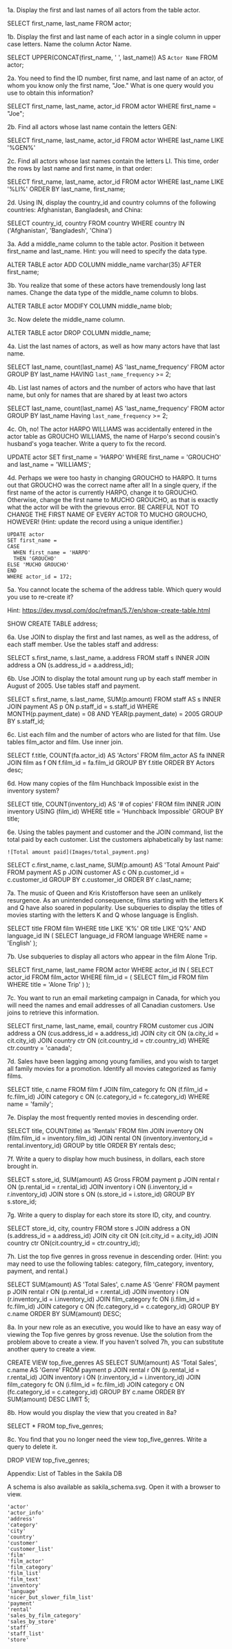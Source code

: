 1a. Display the first and last names of all actors from the table actor. 

SELECT first_name, last_name FROM actor;


1b. Display the first and last name of each actor in a single column in upper case letters. Name the column Actor Name. 

 SELECT UPPER(CONCAT(first_name, ' ', last_name)) AS `Actor Name` FROM actor;

2a. You need to find the ID number, first name, and last name of an actor, of whom you know only the first name, "Joe." What is one query would you use to obtain this information?

  SELECT first_name, last_name, actor_id
  FROM actor
  WHERE first_name = "Joe";


2b. Find all actors whose last name contain the letters GEN:

  SELECT first_name, last_name, actor_id
  FROM actor
  WHERE last_name LIKE '%GEN%'


2c. Find all actors whose last names contain the letters LI. This time, order the rows by last name and first name, in that order:

SELECT first_name, last_name, actor_id
  FROM actor
  WHERE last_name LIKE '%LI%'
  ORDER BY last_name, first_name; 


2d. Using IN, display the country_id and country columns of the following countries: Afghanistan, Bangladesh, and China:

SELECT country_id, country
  FROM country
  WHERE country IN ('Afghanistan', 'Bangladesh', 'China')

3a. Add a middle_name column to the table actor. Position it between first_name and last_name. Hint: you will need to specify the data type.

  ALTER TABLE actor
  ADD COLUMN middle_name varchar(35) AFTER first_name;


3b. You realize that some of these actors have tremendously long last names. Change the data type of the middle_name column to blobs.

ALTER TABLE actor
  MODIFY COLUMN middle_name blob;


3c. Now delete the middle_name column.

  ALTER TABLE actor
  DROP COLUMN middle_name;


4a. List the last names of actors, as well as how many actors have that last name.

  SELECT last_name, count(last_name) AS 'last_name_frequency'
  FROM actor
  GROUP BY last_name
  HAVING `last_name_frequency` >= 2;


4b. List last names of actors and the number of actors who have that last name, but only for names that are shared by at least two actors

SELECT last_name, count(last_name) AS 'last_name_frequency'
  FROM actor
  GROUP BY last_name
  Having `last_name_frequency` >= 2;


4c. Oh, no! The actor HARPO WILLIAMS was accidentally entered in the actor table as GROUCHO WILLIAMS, the name of Harpo's second cousin's husband's yoga teacher. Write a query to fix the record.

  UPDATE actor
  SET first_name = 'HARPO'
  WHERE first_name = 'GROUCHO'
  and last_name = 'WILLIAMS';


4d. Perhaps we were too hasty in changing GROUCHO to HARPO. It turns out that GROUCHO was the correct name after all! In a single query, if the first name of the actor is currently HARPO, change it to GROUCHO. Otherwise, change the first name to MUCHO GROUCHO, as that is exactly what the actor will be with the grievous error. BE CAREFUL NOT TO CHANGE THE FIRST NAME OF EVERY ACTOR TO MUCHO GROUCHO, HOWEVER! (Hint: update the record using a unique identifier.)


	UPDATE actor
    SET first_name =
    CASE
      WHEN first_name = 'HARPO'
      THEN 'GROUCHO'
    ELSE 'MUCHO GROUCHO'
    END
    WHERE actor_id = 172;


5a. You cannot locate the schema of the address table. Which query would you use to re-create it? 


Hint: https://dev.mysql.com/doc/refman/5.7/en/show-create-table.html

SHOW CREATE TABLE address;

6a. Use JOIN to display the first and last names, as well as the address, of each staff member. Use the tables staff and address:

SELECT s.first_name, s.last_name, a.address
  FROM staff s
  INNER JOIN address a
  ON (s.address_id = a.address_id);


6b. Use JOIN to display the total amount rung up by each staff member in August of 2005. Use tables staff and payment. 

  SELECT s.first_name, s.last_name, SUM(p.amount)
  FROM staff AS s
  INNER JOIN payment AS p
  ON p.staff_id = s.staff_id
  WHERE MONTH(p.payment_date) = 08 AND YEAR(p.payment_date) = 2005
  GROUP BY s.staff_id;


6c. List each film and the number of actors who are listed for that film. Use tables film_actor and film. Use inner join.

  SELECT f.title, COUNT(fa.actor_id) AS 'Actors'
  FROM film_actor AS fa
  INNER JOIN film as f
  ON f.film_id = fa.film_id
  GROUP BY f.title
  ORDER BY Actors desc;


6d. How many copies of the film Hunchback Impossible exist in the inventory system?

  SELECT title, COUNT(inventory_id) AS '# of copies'
  FROM film
  INNER JOIN inventory
  USING (film_id)
  WHERE title = 'Hunchback Impossible'
  GROUP BY title;


6e. Using the tables payment and customer and the JOIN command, list the total paid by each customer. List the customers alphabetically by last name:


    ![Total amount paid](Images/total_payment.png)

  SELECT c.first_name, c.last_name, SUM(p.amount) AS 'Total Amount Paid'
  FROM payment AS p 
  JOIN customer AS c
  ON p.customer_id = c.customer_id
  GROUP BY c.customer_id
  ORDER BY c.last_name;


7a. The music of Queen and Kris Kristofferson have seen an unlikely resurgence. As an unintended consequence, films starting with the letters K and Q have also soared in popularity. Use subqueries to display the titles of movies starting with the letters K and Q whose language is English. 

SELECT title
  FROM film
  WHERE title LIKE 'K%'
  OR title LIKE 'Q%'
  AND language_id IN
  (
   SELECT language_id
   FROM language
   WHERE name = 'English'
  );


7b. Use subqueries to display all actors who appear in the film Alone Trip.

SELECT first_name, last_name
  FROM actor 
  WHERE actor_id IN 
  (
    SELECT actor_id
    FROM film_actor
    WHERE film_id = 
    (
       SELECT film_id
       FROM film
       WHERE title = 'Alone Trip'
      )
   );


7c. You want to run an email marketing campaign in Canada, for which you will need the names and email addresses of all Canadian customers. Use joins to retrieve this information.

  SELECT first_name, last_name, email, country
  FROM customer cus
  JOIN address a
  ON (cus.address_id = a.address_id)
  JOIN city cit
  ON (a.city_id = cit.city_id)
  JOIN country ctr
  ON (cit.country_id = ctr.country_id)
  WHERE ctr.country = 'canada';


7d. Sales have been lagging among young families, and you wish to target all family movies for a promotion. Identify all movies categorized as famiy films.

SELECT title, c.name
  FROM film f
  JOIN film_category fc
  ON (f.film_id = fc.film_id)
  JOIN category c
  ON (c.category_id = fc.category_id)
  WHERE name = 'family';


7e. Display the most frequently rented movies in descending order.

SELECT title, COUNT(title) as 'Rentals'
  FROM film
  JOIN inventory
  ON (film.film_id = inventory.film_id)
  JOIN rental
  ON (inventory.inventory_id = rental.inventory_id)
  GROUP by title
  ORDER BY rentals desc;


7f. Write a query to display how much business, in dollars, each store brought in.

SELECT s.store_id, SUM(amount) AS Gross
  FROM payment p
  JOIN rental r
  ON (p.rental_id = r.rental_id)
  JOIN inventory i
  ON (i.inventory_id = r.inventory_id)
  JOIN store s
  ON (s.store_id = i.store_id)
  GROUP BY s.store_id;

7g. Write a query to display for each store its store ID, city, and country.

SELECT store_id, city, country
  FROM store s
  JOIN address a
  ON (s.address_id = a.address_id)
  JOIN city cit
  ON (cit.city_id = a.city_id)
  JOIN country ctr
  ON(cit.country_id = ctr.country_id);


7h. List the top five genres in gross revenue in descending order. (Hint: you may need to use the following tables: category, film_category, inventory, payment, and rental.)

SELECT SUM(amount) AS 'Total Sales', c.name AS 'Genre'
  FROM payment p
  JOIN rental r
  ON (p.rental_id = r.rental_id)
  JOIN inventory i
  ON (r.inventory_id = i.inventory_id)
  JOIN film_category fc
  ON (i.film_id = fc.film_id)
  JOIN category c
  ON (fc.category_id = c.category_id)
  GROUP BY c.name
  ORDER BY SUM(amount) DESC;



8a. In your new role as an executive, you would like to have an easy way of viewing the Top five genres by gross revenue. Use the solution from the problem above to create a view. If you haven't solved 7h, 
you can substitute another query to create a view.

CREATE VIEW top_five_genres AS
  SELECT SUM(amount) AS 'Total Sales', c.name AS 'Genre'
  FROM payment p
  JOIN rental r
  ON (p.rental_id = r.rental_id)
  JOIN inventory i
  ON (r.inventory_id = i.inventory_id)
  JOIN film_category fc
  ON (i.film_id = fc.film_id)
  JOIN category c
  ON (fc.category_id = c.category_id)
  GROUP BY c.name
  ORDER BY SUM(amount) DESC
  LIMIT 5;


8b. How would you display the view that you created in 8a?

SELECT * 
  FROM top_five_genres;


8c. You find that you no longer need the view top_five_genres. Write a query to delete it.

DROP VIEW top_five_genres;


Appendix: List of Tables in the Sakila DB


A schema is also available as sakila_schema.svg. Open it with a browser to view.


    'actor'
    'actor_info'
    'address'
    'category'
    'city'
    'country'
    'customer'
    'customer_list'
    'film'
    'film_actor'
    'film_category'
    'film_list'
    'film_text'
    'inventory'
    'language'
    'nicer_but_slower_film_list'
    'payment'
    'rental'
    'sales_by_film_category'
    'sales_by_store'
    'staff'
    'staff_list'
    'store'